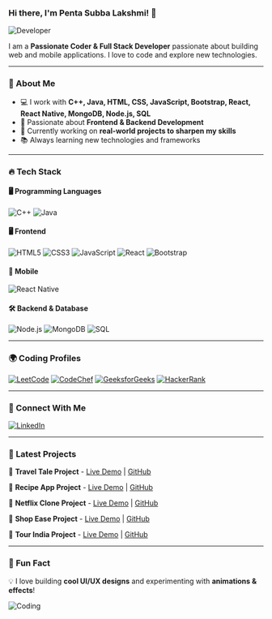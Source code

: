 ### Hi there, I'm Penta Subba Lakshmi! 👋

![Developer](https://media.giphy.com/media/qgQUggAC3Pfv687qPC/giphy.gif)

I am a **Passionate Coder & Full Stack Developer** passionate about building web and mobile applications. I love to code and explore new technologies.

---

### 🚀 About Me
- 💻 I work with **C++, Java, HTML, CSS, JavaScript, Bootstrap, React, React Native, MongoDB, Node.js, SQL**
- 🎯 Passionate about **Frontend & Backend Development**
- 📌 Currently working on **real-world projects to sharpen my skills**
- 📚 Always learning new technologies and frameworks

---

### 🔥 Tech Stack

#### 🖥 Programming Languages
![C++](https://img.shields.io/badge/C++-00599C?style=for-the-badge&logo=c%2B%2B&logoColor=white)
![Java](https://img.shields.io/badge/Java-ED8B00?style=for-the-badge&logo=java&logoColor=white)

#### 🖥 Frontend
![HTML5](https://img.shields.io/badge/HTML5-E34F26?style=for-the-badge&logo=html5&logoColor=white)
![CSS3](https://img.shields.io/badge/CSS3-1572B6?style=for-the-badge&logo=css3&logoColor=white)
![JavaScript](https://img.shields.io/badge/JavaScript-F7DF1E?style=for-the-badge&logo=javascript&logoColor=black)
![React](https://img.shields.io/badge/React-61DAFB?style=for-the-badge&logo=react&logoColor=black)
![Bootstrap](https://img.shields.io/badge/Bootstrap-7952B3?style=for-the-badge&logo=bootstrap&logoColor=white)

#### 🌟 Mobile
![React Native](https://img.shields.io/badge/React_Native-61DAFB?style=for-the-badge&logo=react&logoColor=black)

#### 🛠 Backend & Database
![Node.js](https://img.shields.io/badge/Node.js-339933?style=for-the-badge&logo=node.js&logoColor=white)
![MongoDB](https://img.shields.io/badge/MongoDB-47A248?style=for-the-badge&logo=mongodb&logoColor=white)
![SQL](https://img.shields.io/badge/SQL-4479A1?style=for-the-badge&logo=postgresql&logoColor=white)

---

### 🌍 Coding Profiles
[![LeetCode](https://img.shields.io/badge/LeetCode-FFA116?style=for-the-badge&logo=leetcode&logoColor=black)](https://leetcode.com/u/Lakshmi45/)
[![CodeChef](https://img.shields.io/badge/CodeChef-5B4638?style=for-the-badge&logo=codechef&logoColor=white)](https://www.codechef.com/users/subblakshmi_p)
[![GeeksforGeeks](https://img.shields.io/badge/GeeksforGeeks-0F9D58?style=for-the-badge&logo=geeksforgeeks&logoColor=white)](https://www.geeksforgeeks.org/user/mohinisubbcvtc/)
[![HackerRank](https://img.shields.io/badge/HackerRank-00EA64?style=for-the-badge&logo=hackerrank&logoColor=white)](https://www.hackerrank.com/profile/subbalakshmi3331)

---

### 👯 Connect With Me
[![LinkedIn](https://img.shields.io/badge/LinkedIn-0A66C2?style=for-the-badge&logo=linkedin&logoColor=white)](https://www.linkedin.com/in/subbalakshmi-penta-37a949256/)


---

### 📌 Latest Projects
🚀 **Travel Tale Project** - [Live Demo](https://the-travel-tale.vercel.app/) | [GitHub](https://github.com/20255-CM-045/Travel_Tale_Project)

🚀 **Recipe App Project** - [Live Demo](https://drive.google.com/file/d/1GYe6EsobwfiM2-1a9drutBFFpSp01Pck/view?usp=sharing) | [GitHub](https://github.com/20255-CM-045/Recipe_App_Project)

🚀 **Netflix Clone Project** - [Live Demo](https://netflix-clone-cyan-mu.vercel.app/) | [GitHub](https://github.com/20255-CM-045/Netflix_Clone_Project)

🚀 **Shop Ease Project** - [Live Demo](https://shop-ease-weld-eight.vercel.app/) | [GitHub](https://github.com/20255-CM-045/shop_ease_project/tree/main)

🚀 **Tour India Project** - [Live Demo]() | [GitHub](https://github.com/20255-CM-045/)

---

### 🎉 Fun Fact
💡 I love building **cool UI/UX designs** and experimenting with **animations & effects**!

![Coding](https://media.giphy.com/media/VTtANKl0beDFQRLDTh/giphy.gif)
